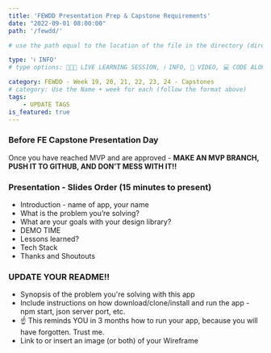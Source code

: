 ```yaml
---
title: 'FEWDD Presentation Prep & Capstone Requirements'
date: "2022-09-01 08:00:00"
path: '/fewdd/'

# use the path equal to the location of the file in the directory (directory structure)

type: 'ℹ️ INFO'
# type options: 👩🏽‍🏫 LIVE LEARNING SESSION, ℹ️ INFO, 🎥 VIDEO, 💻 CODE ALONG, 🥼LAB, ↩️ REVIEW/NOTES, 👥 GROUP LEARNING, 👷🏼‍♂️ GROUP PROJECT, 🧠 ASSESSMENT, 📝 ASSIGNMENT

category: FEWDD - Week 19, 20, 21, 22, 23, 24 - Capstones
# category: Use the Name + week for each (follow the format above)
tags: 
    - UPDATE TAGS
is_featured: true
---
```

### Before FE Capstone Presentation Day
Once you have reached MVP and are approved - **MAKE AN MVP BRANCH, PUSH IT TO GITHUB, AND DON’T MESS WITH IT!!**

### Presentation - Slides Order (15 minutes to present)
- Introduction - name of app, your name
- What is the problem you’re solving?
- What are your goals with your design library?
- DEMO TIME
- Lessons learned?
- Tech Stack
- Thanks and Shoutouts

### UPDATE YOUR README!!
- Synopsis of the problem you're solving with this app
- Include instructions on how download/clone/install and run the app - npm start, json server port, etc.
- ☝️ This reminds YOU in 3 months how to run your app, because you will have forgotten. Trust me.
- Link to or insert an image (or both) of your Wireframe
